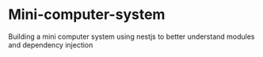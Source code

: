 # Mini-computer-system
Building a mini computer system using nestjs to better understand modules and dependency injection
